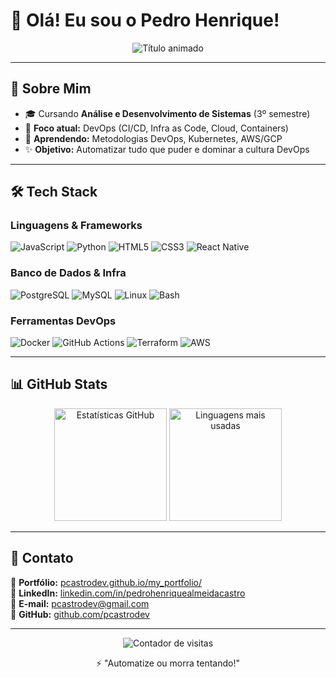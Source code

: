 # 🚀 Olá! Eu sou o Pedro Henrique!  

<div align="center">
  <img src="https://readme-typing-svg.demolab.com?font=Fira+Code&weight=600&size=22&pause=1000&color=22D3EE&width=435&lines=Desenvolvedor+em+formação+⚡;Futuro+Engenheiro+DevOps+🔧;Apaixonado+por+automação+e+cloud+☁️" alt="Título animado" />
</div>

---

## **📌 Sobre Mim**  
- 🎓 Cursando **Análise e Desenvolvimento de Sistemas** (3º semestre)  
- 🎯 **Foco atual:** DevOps (CI/CD, Infra as Code, Cloud, Containers)  
- 🌱 **Aprendendo:** Metodologias DevOps, Kubernetes, AWS/GCP  
- ✨ **Objetivo:** Automatizar tudo que puder e dominar a cultura DevOps  

---

## **🛠️ Tech Stack**  

### **Linguagens & Frameworks**  
<p align="left">
  <img src="https://img.shields.io/badge/JavaScript-323330?style=for-the-badge&logo=javascript&logoColor=F7DF1E" alt="JavaScript">
  <img src="https://img.shields.io/badge/Python-3776AB?style=for-the-badge&logo=python&logoColor=white" alt="Python">
  <img src="https://img.shields.io/badge/HTML5-E34F26?style=for-the-badge&logo=html5&logoColor=white" alt="HTML5">
  <img src="https://img.shields.io/badge/CSS3-1572B6?style=for-the-badge&logo=css3&logoColor=white" alt="CSS3">
  <img src="https://img.shields.io/badge/React_Native-20232A?style=for-the-badge&logo=react&logoColor=61DAFB" alt="React Native">
</p>

### **Banco de Dados & Infra**  
<p align="left">
  <img src="https://img.shields.io/badge/PostgreSQL-316192?style=for-the-badge&logo=postgresql&logoColor=white" alt="PostgreSQL">
  <img src="https://img.shields.io/badge/MySQL-005C84?style=for-the-badge&logo=mysql&logoColor=white" alt="MySQL">
  <img src="https://img.shields.io/badge/Linux-FCC624?style=for-the-badge&logo=linux&logoColor=black" alt="Linux">
  <img src="https://img.shields.io/badge/Bash-4EAA25?style=for-the-badge&logo=gnu-bash&logoColor=white" alt="Bash">
</p>

### **Ferramentas DevOps**  
<p align="left">
  <img src="https://img.shields.io/badge/Docker-2496ED?style=for-the-badge&logo=docker&logoColor=white" alt="Docker">
  <img src="https://img.shields.io/badge/GitHub_Actions-2088FF?style=for-the-badge&logo=github-actions&logoColor=white" alt="GitHub Actions">
  <img src="https://img.shields.io/badge/Terraform-7B42BC?style=for-the-badge&logo=terraform&logoColor=white" alt="Terraform">
  <img src="https://img.shields.io/badge/AWS-232F3E?style=for-the-badge&logo=amazon-aws&logoColor=white" alt="AWS">
</p>

---

## **📊 GitHub Stats**  
<div align="center">
  <img height="180em" src="https://github-readme-stats.vercel.app/api?username=pcastrodev&show_icons=true&theme=dracula&hide_border=true" alt="Estatísticas GitHub">
  <img height="180em" src="https://github-readme-stats.vercel.app/api/top-langs/?username=pcastrodev&layout=compact&theme=dracula&hide_border=true" alt="Linguagens mais usadas">
</div>

---

## **📩 Contato**  
💼 **Portfólio:** [pcastrodev.github.io/my_portfolio/](https://pcastrodev.github.io/my_portfolio/)  
🔗 **LinkedIn:** [linkedin.com/in/pedrohenriquealmeidacastro](https://www.linkedin.com/in/pedrohenriquealmeidacastro/)  
📧 **E-mail:** [pcastrodev@gmail.com](mailto:pcastrodev@gmail.com)  
🐙 **GitHub:** [github.com/pcastrodev](https://github.com/pcastrodev)  

---

<div align="center">
  <img src="https://komarev.com/ghpvc/?username=pcastrodev&label=Profile%20Views&color=blue&style=flat" alt="Contador de visitas">
  <p>⚡ "Automatize ou morra tentando!"</p>
</div>

